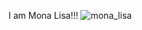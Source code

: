 
I am Mona Lisa!!!
![mona_lisa](https://cloud.githubusercontent.com/assets/7982489/8155098/c25c7348-137b-11e5-95da-1af4c28a42a4.jpg)
